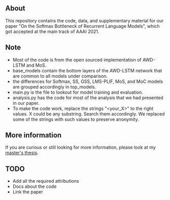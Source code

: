 ## About

This repository contains the code, data, and supplementary material for our paper "On the Softmax Bottleneck of Recurrent Language Models", which got accepted at the main track of AAAI 2021. 

## Note
-  Most of the code is from the open sourced implementation of AWD-LSTM and MoS.
- base_models contain the bottom layers of the AWD-LSTM network that are common 
to all models under comparison.
- the differences for Softmax, SS, GSS, LMS-PLIF, MoS, and MoC models are 
grouped accordingly in top_models.
- main.py is the file to lookout for model training and evaluation. 
- analysis.py has the code for most of the analysis that we had presented in our 
paper.
- To make the code work, replace the strings "<your_X>" to the right values.
X could be any substring. Search them accordingly. We replaced some of the strings
with such values to preserve anonymity. 

## More information

If you are curious or still looking for more information, please look at my [master's thesis](https://ruor.uottawa.ca/handle/10393/41412).

## TODO

- Add all the required attributions
- Docs about the code
- Link the paper

